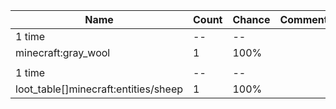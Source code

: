| Name                                 | Count | Chance | Comment |
| ------------------------------------ | ----- | ------ | ------- |
| 1 time                               |    -- |     -- |         |
| minecraft:gray_wool                  |     1 |   100% |         |
|                                      |       |        |         |
| 1 time                               |    -- |     -- |         |
| loot_table[]minecraft:entities/sheep |     1 |   100% |         |